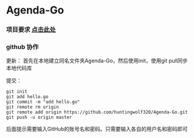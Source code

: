 # Agenda-Go

### 项目要求 [点击此处](https://pmlpml.github.io/ServiceComputingOnCloud/ex-cli-agenda#41-%E9%9C%80%E6%B1%82%E6%8F%8F%E8%BF%B0)

### github 协作

更新：
首先在本地建立同名文件夹Agenda-Go，然后使用init，使用git pull同步本地代码库

提交：
```
git init                                                 
git add hello.go                                          
git commit -m "add hello.go"                              
git remote rm origin                                                 
git remote add origin https://github.com/huntingwolf320/Agenda-Go.git
git push -u origin master                                 
```
后面提示需要输入GitHub的账号名和密码。只需要输入各自的用户名和密码即可
